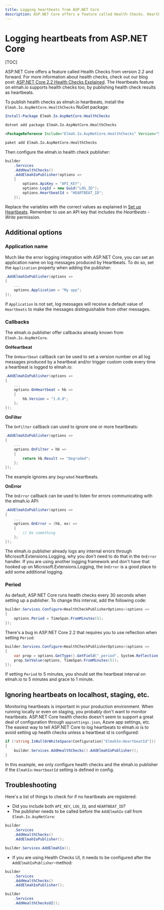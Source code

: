 ```yaml
---
title: Logging heartbeats from ASP.NET Core
description: ASP.NET Core offers a feature called Health Checks. Heartbeats on elmah.io support health checks too by publishing results as heartbeats.
---
```


# Logging heartbeats from ASP.NET Core

[TOC]

ASP.NET Core offers a feature called Health Checks from version 2.2 and forward. For more information about health checks, check out our blog post: [ASP.NET Core 2.2 Health Checks Explained](https://blog.elmah.io/asp-net-core-2-2-health-checks-explained/). The Heartbeats feature on elmah.io supports health checks too, by publishing health check results as heartbeats.

To publish health checks as elmah.io heartbeats, install the `Elmah.Io.AspNetCore.HealthChecks` NuGet package:

```powershell fct_label="Package Manager"
Install-Package Elmah.Io.AspNetCore.HealthChecks
```
```cmd fct_label=".NET CLI"
dotnet add package Elmah.Io.AspNetCore.HealthChecks
```
```xml fct_label="PackageReference"
<PackageReference Include="Elmah.Io.AspNetCore.HealthChecks" Version="5.*" />
```
```xml fct_label="Paket CLI"
paket add Elmah.Io.AspNetCore.HealthChecks
```

Then configure the elmah.io health check publisher:

```csharp
builder
    .Services
    .AddHealthChecks()
    .AddElmahIoPublisher(options =>
    {
        options.ApiKey = "API_KEY";
        options.LogId = new Guid("LOG_ID");
        options.HeartbeatId = "HEARTBEAT_ID";
    });
```

Replace the variables with the correct values as explained in [Set up Heartbeats](setup-heartbeats.md). Remember to use an API key that includes the *Heartbeats - Write* permission.

## Additional options

### Application name

Much like the error logging integration with ASP.NET Core, you can set an application name on log messages produced by Heartbeats. To do so, set the `Application` property when adding the publisher:

```csharp
.AddElmahIoPublisher(options =>
{
    ...
    options.Application = "My app";
});
```

If `Application` is not set, log messages will receive a default value of `Heartbeats` to make the messages distinguishable from other messages.

### Callbacks

The elmah.io publisher offer callbacks already known from `Elmah.Io.AspNetCore`.

**OnHeartbeat**

The `OnHeartbeat` callback can be used to set a version number on all log messages produced by a heartbeat and/or trigger custom code every time a heartbeat is logged to elmah.io:

```csharp
.AddElmahIoPublisher(options =>
{
    ...
    options.OnHeartbeat = hb =>
    {
        hb.Version = "1.0.0";
    };
});
```

**OnFilter**

The `OnFilter` callback can used to ignore one or more heartbeats:

```csharp
.AddElmahIoPublisher(options =>
{
    ...
    options.OnFilter = hb =>
    {
        return hb.Result == "Degraded";
    };
});
```

The example ignores any `Degraded` heartbeats.

**OnError**

The `OnError` callback can be used to listen for errors communicating with the elmah.io API:

```csharp
.AddElmahIoPublisher(options =>
{
    ...
    options.OnError = (hb, ex) =>
    {
        // Do something
    };
});
```

The elmah.io publisher already logs any internal errors through Microsoft.Extensions.Logging, why you don't need to do that in the `OnError` handler. If you are using another logging framework and don't have that hooked up on Microsoft.Extensions.Logging, the `OnError` is a good place to add some additional logging.

### Period

As default, ASP.NET Core runs health checks every 30 seconds when setting up a publisher. To change this interval, add the following code:

```csharp
builder.Services.Configure<HealthCheckPublisherOptions>(options =>
{
    options.Period = TimeSpan.FromMinutes(5);
});
```

There's a bug in ASP.NET Core 2.2 that requires you to use reflection when setting `Period`:

```csharp
builder.Services.Configure<HealthCheckPublisherOptions>(options =>
{
    var prop = options.GetType().GetField("_period", System.Reflection.BindingFlags.NonPublic | System.Reflection.BindingFlags.Instance);
    prop.SetValue(options, TimeSpan.FromMinutes(5));
});
```

If setting `Period` to 5 minutes, you should set the heartbeat interval on elmah.io to 5 minutes and grace to 1 minute.

## Ignoring heartbeats on localhost, staging, etc.

Monitoring heartbeats is important in your production environment. When running locally or even on staging, you probably don't want to monitor heartbeats. ASP.NET Core health checks doesn't seem to support a great deal of configuration through `appsettings.json`, Azure app settings, etc. The easiest way to tell ASP.NET Core to log heartbeats to elmah.io is to avoid setting up health checks unless a heartbeat id is configured:

```csharp
if (!string.IsNullOrWhiteSpace(Configuration["ElmahIo:HeartbeatId"]))
{
    builder.Services.AddHealthChecks().AddElmahIoPublisher();
}
```

In this example, we only configure health checks and the elmah.io publisher if the `ElmahIo:HeartbeatId` setting is defined in config.

## Troubleshooting

Here's a list of things to check for if no heartbeats are registered:

- Did you include both `API_KEY`, `LOG_ID`, and `HEARTBEAT_ID`?
- The publisher needs to be called before the `AddElmahIo` call from `Elmah.Io.AspNetCore`:

```csharp
builder
    .Services
    .AddHealthChecks()
    .AddElmahIoPublisher();

builder.Services.AddElmahIo();
```

- If you are using Health Checks UI, it needs to be configured after the `AddElmahIoPublisher`-method:

```csharp
builder
    .Services
    .AddHealthChecks()
    .AddElmahIoPublisher();

builder
    .Services
    .AddHealthChecksUI();
```